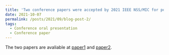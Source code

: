 ```yaml
---
title: 'Two conference papers were accepted by 2021 IEEE NSS/MIC for poster and oral presentations'
date: 2021-10-07
permalink: /posts/2021/09/blog-post-2/
tags:
  - Conference oral presentation
  - Conference paper
---
```


The two papers are avaliable at [paper1](https://ieeexplore.ieee.org/stamp/stamp.jsp?arnumber=9875867) and [paper2](https://ieeexplore.ieee.org/stamp/stamp.jsp?arnumber=9875517).
